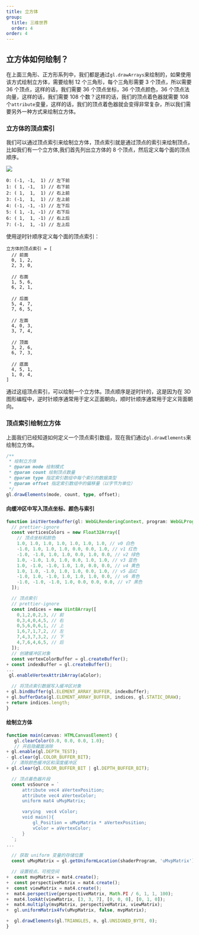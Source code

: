 ```yaml
---
title: 立方体
group:
  title: 三维世界
  order: 4
order: 4
---
```


## 立方体如何绘制？

在上面三角形、正方形系列中，我们都是通过`gl.drawArrays`来绘制的，如果使用该方式绘制立方体，需要绘制 12 个三角形，每个三角形需要 3 个顶点，所以需要 36 个顶点，这样的话，我们需要 36 个顶点坐标，36 个顶点颜色，36 个顶点法向量，这样的话，我们需要 108 个数？这样的话，我们的顶点着色器就需要 108 个`attribute`变量，这样的话，我们的顶点着色器就会变得非常复杂，所以我们需要另外一种方式来绘制立方体。

### 立方体的顶点索引

我们可以通过顶点索引来绘制立方体，顶点索引就是通过顶点的索引来绘制顶点，比如我们有一个立方体,我们首先列出立方体的 8 个顶点，然后定义每个面的顶点顺序。

![](https://cdn.nlark.com/yuque/0/2023/png/1393701/1680055790807-a44f9114-8f3e-47ae-b0e6-85710692730e.png)

```arduino
0: (-1, -1,  1) // 左下前
1: ( 1, -1,  1) // 右下前
2: ( 1,  1,  1) // 右上前
3: (-1,  1,  1) // 左上前
4: (-1, -1, -1) // 左下后
5: ( 1, -1, -1) // 右下后
6: ( 1,  1, -1) // 右上后
7: (-1,  1, -1) // 左上后
```

使用逆时针顺序定义每个面的顶点索引：

```arduino
立方体的顶点索引 = [
  // 前面
  0, 1, 2,
  2, 3, 0,

  // 右面
  1, 5, 6,
  6, 2, 1,

  // 后面
  5, 4, 7,
  7, 6, 5,

  // 左面
  4, 0, 3,
  3, 7, 4,

  // 顶面
  3, 2, 6,
  6, 7, 3,

  // 底面
  4, 5, 1,
  1, 0, 4,
]

```

通过这组顶点索引，可以绘制一个立方体。顶点顺序是逆时针的，这是因为在 3D 图形编程中，逆时针顺序通常用于定义正面朝向，顺时针顺序通常用于定义背面朝向。

### 顶点索引绘制立方体

上面我们已经知道如何定义一个顶点索引数组，现在我们通过`gl.drawElements`来绘制立方体。

```ts
/**
 * 绘制立方体
 * @param mode 绘制模式
 * @param count 绘制顶点数量
 * @param type 指定索引数组中每个索引的数据类型
 * @param offset 指定索引数组中的偏移量（以字节为单位）
 */
gl.drawElements(mode, count, type, offset);
```

#### 向缓冲区中写入顶点坐标、颜色与索引

```ts
function initVertexBuffer(gl: WebGLRenderingContext, program: WebGLProgram) {
  // prettier-ignore
  const verticesColors = new Float32Array([
    // 顶点坐标和颜色
    1.0, 1.0, 1.0, 1.0, 1.0, 1.0, 1.0, // v0 白色
    -1.0, 1.0, 1.0, 1.0, 0.0, 0.0, 1.0, // v1 红色
    -1.0, -1.0, 1.0, 1.0, 0.0, 1.0, 0.0, // v2 绿色
    1.0, -1.0, 1.0, 1.0, 0.0, 1.0, 1.0, // v3 蓝色
    1.0, -1.0, -1.0, 1.0, 1.0, 0.0, 0.0, // v4 黄色
    1.0, 1.0, -1.0, 1.0, 1.0, 0.0, 1.0, // v5 品红
    -1.0, 1.0, -1.0, 1.0, 1.0, 1.0, 0.0, // v6 青色
    -1.0, -1.0, -1.0, 1.0, 0.0, 0.0, 0.0, // v7 黑色
  ]);

  // 顶点索引
  // prettier-ignore
  const indices = new Uint8Array([
    0,1,2,0,2,3, // 前
    0,3,4,0,4,5, // 右
    0,5,6,0,6,1, // 上
    1,6,7,1,7,2, // 左
    7,4,3,7,3,2, // 下
    4,7,6,4,6,5, // 后
  ]);
  // 创建缓冲区对象
  const vertexColorBuffer = gl.createBuffer();
+ const indexBuffer = gl.createBuffer();
...
 gl.enableVertexAttribArray(aColor);

  // 将顶点索引数据写入缓冲区对象
+ gl.bindBuffer(gl.ELEMENT_ARRAY_BUFFER, indexBuffer);
+ gl.bufferData(gl.ELEMENT_ARRAY_BUFFER, indices, gl.STATIC_DRAW);
+ return indices.length;
}
```

#### 绘制立方体

```ts
function main(canvas: HTMLCanvasElement) {
   gl.clearColor(0.0, 0.0, 0.0, 1.0);
   // 开启隐藏面消除
+ gl.enable(gl.DEPTH_TEST);
- gl.clear(gl.COLOR_BUFFER_BIT);
  // 清除颜色缓冲区和深度缓冲区
+ gl.clear(gl.COLOR_BUFFER_BIT | gl.DEPTH_BUFFER_BIT);

  // 顶点着色器片段
  const vsSource = `
      attribute vec4 aVertexPosition;
      attribute vec4 aVertexColor;
      uniform mat4 uMvpMatrix;

      varying  vec4 vColor;
      void main(){
          gl_Position = uMvpMatrix * aVertexPosition;
          vColor = aVertexColor;
      }
  `;
...

  // 获取 uniform 变量的存储位置
  const uMvpMatrix = gl.getUniformLocation(shaderProgram, 'uMvpMatrix');

  // 设置视点、可视空间
+  const mvpMatrix = mat4.create();
+  const perspectiveMatrix = mat4.create();
+  const viewMatrix = mat4.create();
+  mat4.perspective(perspectiveMatrix, Math.PI / 6, 1, 1, 100);
+  mat4.lookAt(viewMatrix, [3, 3, 7], [0, 0, 0], [0, 1, 0]);
+  mat4.multiply(mvpMatrix, perspectiveMatrix, viewMatrix);
+  gl.uniformMatrix4fv(uMvpMatrix, false, mvpMatrix);

+  gl.drawElements(gl.TRIANGLES, n, gl.UNSIGNED_BYTE, 0);
}
```

<code src="../demos/triangle/cube.tsx"></code>
